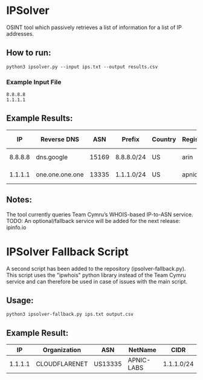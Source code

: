 # IPSolver
OSINT tool which passively retrieves a list of information for a list of IP addresses.

## How to run:
```
python3 ipsolver.py --input ips.txt --output results.csv
```
### Example Input File
```
8.8.8.8
1.1.1.1
```

## Example Results:
IP | Reverse DNS | ASN | Prefix | Country | Registry | ASN Allocated | ASN Name
-- | -- | -- | -- | -- | -- | -- | --
8.8.8.8 | dns.google | 15169 | 8.8.8.0/24 | US | arin | 1992-12-01 | GOOGLE
1.1.1.1 | one.one.one.one | 13335 | 1.1.1.0/24 | US | apnic | 2011-04-11 | CLOUDFLARENET

## Notes:
The tool currently queries Team Cymru’s WHOIS-based IP-to-ASN service.  
TODO: An optional/fallback service will be added for the next release: ipinfo.io

# IPSolver Fallback Script
A second script has been added to the repository (ipsolver-fallback.py). This script uses the "ipwhois" python library instead of the Team Cymru service and can therefore be used in case of issues with the main script.

## Usage:
```
python3 ipsolver-fallback.py ips.txt output.csv
```

## Example Result:
IP | Organization | ASN | NetName | CIDR
-- | -- | -- | -- | -- |
1.1.1.1	| CLOUDFLARENET	| US13335	| APNIC-LABS | 1.1.1.0/24
